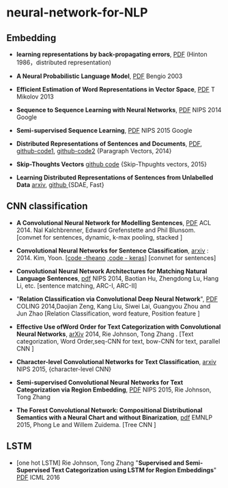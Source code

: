 # neural-network-for-NLP


## Embedding

 - **learning representations by back-propagating errors**, [PDF](http://www.iro.umontreal.ca/~vincentp/ift3395/lectures/backprop_old.pdf) (Hinton 1986，distributed representation)
 - **A Neural Probabilistic Language Model**, [PDF](http://www.jmlr.org/papers/volume3/bengio03a/bengio03a.pdf) Bengio 2003
 - **Efficient Estimation of Word Representations in Vector Space**, [PDF](https://arxiv.org/pdf/1301.3781.pdf) T Mikolov 2013
 - **Sequence to Sequence Learning with Neural Networks**, [PDF](http://papers.nips.cc/paper/5346-sequence-to-sequence-learning-with-neural-networks.pdf) NIPS 2014 Google
 - **Semi-supervised Sequence Learning**, [PDF](https://papers.nips.cc/paper/5949-semi-supervised-sequence-learning.pdf) NIPS 2015 Google

 - **Distributed Representations of Sentences and Documents**, [PDF](https://cs.stanford.edu/~quocle/paragraph_vector.pdf), [github-code1](https://github.com/jiyfeng/ParagraphVector), [github-code2](https://github.com/klb3713/sentence2vec) {Paragraph Vectors, 2014}
 - **Skip-Thoughts Vectors**  [](https://arxiv.org/pdf/1506.06726.pdf) [github code](https://github.com/ryankiros/skip-thoughts) {Skip-Thpughts vectors, 2015}

 - **Learning Distributed Representations of Sentences from Unlabelled Data**  [arxiv](http://arxiv.org/abs/1602.03483), [github ](https://github.com/fh295/SentenceRepresentation) {SDAE, Fast}

## CNN classification

 - **A Convolutional Neural Network for Modelling Sentences**, [PDF](http://www.aclweb.org/anthology/P14-1062) ACL 2014. Nal Kalchbrenner, Edward Grefenstette and Phil Blunsom.  [convnet for sentences, dynamic, k-max pooling, stacked ]

 - **Convolutional Neural Networks for Sentence Classification**, [arxiv](https://arxiv.org/abs/1408.5882) : 2014. Kim, Yoon. [[code -theano](https://github.com/yoonkim/CNN_sentence) ,[code - keras](https://github.com/alexander-rakhlin/CNN-for-Sentence-Classification-in-Keras)] [convnet for sentences]

 -  **Convolutional Neural Network Architectures for Matching Natural Language Sentences**, [pdf](http://www.hangli-hl.com/uploads/3/1/6/8/3168008/hu-etal-nips2014.pdf) NIPS 2014, Baotian Hu, Zhengdong Lu, Hang Li, etc. [sentence matching, ARC-I, ARC-II]

 -  "**Relation Classification via Convolutional Deep Neural Network**", [PDF](http://www.aclweb.org/anthology/C14-1220) COLING 2014,Daojian Zeng, Kang Liu, Siwei Lai, Guangyou Zhou and Jun Zhao [Relation Classification, word feature, Position feature ]

 - **Effective Use ofWord Order for Text Categorization with Convolutional Neural Networks**, [arXiv](https://arxiv.org/abs/1412.1058) 2014, Rie Johnson, Tong Zhang . [Text categorization, Word Order,seq-CNN for text, bow-CNN for text, parallel CNN ]

 -  **Character-level Convolutional Networks for Text Classification**, [arxiv](https://arxiv.org/abs/1509.01626) NIPS 2015, {character-level CNN}


 - **Semi-supervised Convolutional Neural Networks for Text Categorization via Region Embedding**, [PDF](http://machinelearning.wustl.edu/mlpapers/paper_files/NIPS2015_5849.pdf) NIPS 2015, Rie Johnson, Tong Zhang

 - **The Forest Convolutional Network: Compositional Distributional Semantics with a Neural Chart and without Binarization**,  [pdf](http://aclweb.org/anthology/D15-1137) EMNLP 2015, Phong Le and Willem Zuidema. [Tree CNN ]

## LSTM

 - [one hot LSTM] Rie Johnson, Tong Zhang "**Supervised and Semi-Supervised Text Categorization using LSTM for Region Embeddings**" [PDF](https://arxiv.org/pdf/1602.02373.pdf) ICML 2016
 
